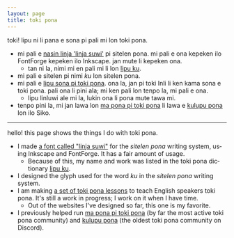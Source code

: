 ```yaml
---
layout: page
title: toki pona
---
```


<section lang="tok">
toki! lipu ni li pana e sona pi pali mi lon toki pona.

- mi pali e [nasin linja 'linja suwi'][1] pi sitelen pona. mi pali e ona kepeken ilo FontForge kepeken ilo Inkscape. jan mute li kepeken ona.
	- tan ni la, nimi mi en pali mi li lon [lipu ku].
- mi pali e sitelen pi nimi _ku_ lon sitelen pona.
- mi pali e [lipu sona pi toki pona][2]. ona la, jan pi toki Inli li ken kama sona e toki pona. pali ona li pini ala; mi ken pali lon tenpo la, mi pali e ona.
	- lipu linluwi ale mi la, lukin ona li pona mute tawa mi.
- tenpo pini la, mi jan lawa lon [ma pona pi toki pona] li lawa e [kulupu pona] lon ilo Siko.
</section>

<hr />

<section lang="en">
hello! this page shows the things I do with toki pona.

- I made [a font called "linja suwi"][1] for the _sitelen pona_ writing system, using Inkscape and FontForge. It has a fair amount of usage.
	- Because of this, my name and work was listed in the toki pona dictionary [lipu ku].
- I designed the glyph used for the word _ku_ in the _sitelen pona_ writing system.
- I am making [a set of toki pona lessons][2] to teach English speakers toki pona. It's still a work in progress; I work on it when I have time.
	- Out of the websites I've designed so far, this one is my favorite.
- I previously helped run [ma pona pi toki pona] (by far the most active toki pona community) and [kulupu pona] (the oldest toki pona community on Discord).
</section>


[1]: https://linjasuwi.ap5.dev
[2]: https://lipusona.ap5.dev

[ma pona pi toki pona]: https://discord.gg/Byqn5z9
[kulupu pona]: https://discord.gg/RzUvdcDpCY

[lipu ku]: https://www.amazon.com/dp/0978292367
